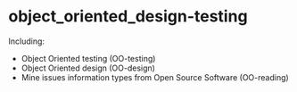 # object_oriented_design-testing
 Including:

- Object Oriented testing (OO-testing)
- Object Oriented design  (OO-design)
- Mine issues information types from Open Source Software (OO-reading)